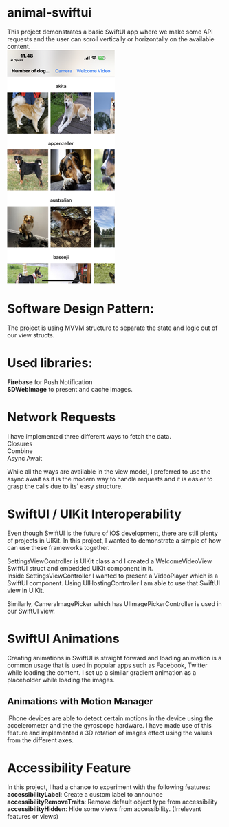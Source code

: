 # animal-swiftui

This project demonstrates a basic SwiftUI app where we make some API requests and the user can scroll vertically or horizontally on the available content. <br />
<img src="main-page.jpeg" alt="Screenshot" width="250">

# Software Design Pattern: 
The project is using MVVM structure to separate the state and logic out of our view structs. <br />

# Used libraries: 
**Firebase** for Push Notification <br />
**SDWebImage** to present and cache images.

# Network Requests
I have implemented three different ways to fetch the data. <br />
Closures <br />
Combine <br />
Async Await <br />

While all the ways are available in the view model, I preferred to use the async await as it is the modern way to handle requests and it is easier to grasp the calls due to its' easy structure.

# SwiftUI / UIKit Interoperability
Even though SwiftUI is the future of iOS development, there are still plenty of projects in UIKit. In this project, I wanted to demonstrate a simple of how can use these frameworks together. <br />

SettingsViewController is UIKit class and I created a WelcomeVideoView SwiftUI struct and embedded UIKit component in it. <br />
Inside SettingsViewController I wanted to present a VideoPlayer which is a SwiftUI component. Using UIHostingController I am able to use that SwiftUI view in UIKit. <br />

Similarly, CameraImagePicker which has UIImagePickerController  is used in our SwiftUI view.

# SwiftUI Animations
Creating animations in SwiftUI is straight forward and loading animation is a common usage that is used in popular apps such as Facebook, Twitter while loading the content. I set up a similar gradient animation as a placeholder while loading the images.

## Animations with Motion Manager
iPhone devices are able to detect certain motions in the device using the accelerometer and the the gyroscope hardware. I have made use of this feature and implemented a 3D rotation of images effect using the values from the different axes. <br />

# Accessibility Feature
In this project, I had a chance to experiment with the following features:
**accessibilityLabel**: Create a custom label to announce  <br />
**accessibilityRemoveTraits**: Remove default object type from accessibility  <br />
**accessibilityHidden**: Hide some views from accessibility. (Irrelevant features or views)  <br />
